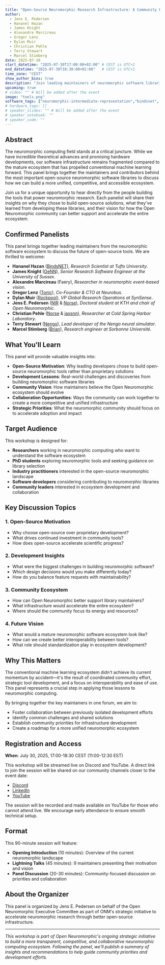 ```yaml
---
title: "Open-Source Neuromorphic Research Infrastructure: A Community Panel"
author:
  - Jens E. Pedersen
  - Hananel Hazan
  - James Knight
  - Alexandre Marcireau
  - Gregor Lenz
  - Dylan Muir
  - Christian Pehle
  - Terry Stewart
  - Marcel Stimberg
date: 2025-07-30
start_datetime: "2025-07-30T17:00:00+02:00" # CEST is UTC+2
end_datetime: "2025-07-30T18:30:00+02:00"   # CEST is UTC+2
time_zone: "CEST"
show_author_bios: true
description: "Join leading maintainers of neuromorphic software libraries for a panel discussion on building open-source infrastructure, sharing lessons learned, and shaping the future of the neuromorphic ecosystem."
upcoming: true
# video: "" # Will be added after the event
image: "tools.png"
software_tags: ["neuromorphic-intermediate-representation","bindsnet", "snntorch", "brian", "genn", "jaxsnn", "nengo", "norse", "rockpool", "tonic"]
# hardware_tags: []
# speaker_slides: "" # Will be added after the event
# speaker_notebook: ""
# speaker_code: ""
---
```


## Abstract

The neuromorphic computing field stands at a critical juncture. While we have incredible theoretical advances and promising hardware developments, our software infrastructure remains fragmented compared to the mature ecosystem that has propelled conventional machine learning forward. This panel brings together the maintainers and contributors behind the most important open-source neuromorphic software libraries to discuss how we can build a more unified, competitive, and accessible ecosystem.

Join us for a unique opportunity to hear directly from the people building the tools that power neuromorphic research. Each panelist will share their insights on why they chose to build open-source solutions, what they've learned from developing these libraries, and their vision for how the Open Neuromorphic community can better support and accelerate the entire ecosystem.

## Confirmed Panelists

This panel brings together leading maintainers from the neuromorphic software ecosystem to discuss the future of open-source tools. We are thrilled to welcome:

- **Hananel Hazan** ([BindsNET](/neuromorphic-computing/software/snn-frameworks/bindsnet/)), *Research Scientist at Tufts University*.
- **James Knight** ([GeNN](/neuromorphic-computing/software/snn-frameworks/genn/)), *Senior Research Software Engineer at the University of Sussex*.
- **Alexandre Marcireau** (Faery), *Researcher in neuromorphic event-based vision*.
- **Gregor Lenz** ([Tonic](/neuromorphic-computing/software/data-tools/tonic/)), *Co-Founder & CTO at Neurobus*.
- **Dylan Muir** ([Rockpool](/neuromorphic-computing/software/snn-frameworks/rockpool/)), *VP Global Research Operations at SynSense*.
- **Jens E. Pedersen** ([NIR](/workshops/neuromorphic-intermediate-representation/) & [Norse](/neuromorphic-computing/software/snn-frameworks/norse/)), *Doctoral student at KTH and chair of Open Neuromorphic*.
- **Christian Pehle** ([Norse](/neuromorphic-computing/software/snn-frameworks/norse/) & [jaxsnn](/neuromorphic-computing/software/snn-frameworks/jaxsnn/)), *Researcher at Cold Spring Harbor Laboratory*.
- **Terry Stewart** ([Nengo](/neuromorphic-computing/software/snn-frameworks/nengo/)), *Lead developer of the Nengo neural simulator*.
- **Marcel Stimberg** ([Brian](/neuromorphic-computing/software/snn-frameworks/brian/)), *Research engineer at Sorbonne Université*.

## What You'll Learn

This panel will provide valuable insights into:

- **Open-Source Motivation**: Why leading developers chose to build open-source neuromorphic tools rather than proprietary solutions
- **Development Lessons**: Real-world challenges and discoveries from building neuromorphic software libraries
- **Community Vision**: How maintainers believe the Open Neuromorphic ecosystem should evolve
- **Collaboration Opportunities**: Ways the community can work together to create a more competitive and unified infrastructure
- **Strategic Priorities**: What the neuromorphic community should focus on to accelerate adoption and impact

## Target Audience

This workshop is designed for:

- **Researchers** working in neuromorphic computing who want to understand the software ecosystem
- **PhD students** exploring neuromorphic tools and seeking guidance on library selection
- **Industry practitioners** interested in the open-source neuromorphic landscape
- **Software developers** considering contributing to neuromorphic libraries
- **Community leaders** interested in ecosystem development and collaboration


## Key Discussion Topics

### 1. Open-Source Motivation
- Why choose open-source over proprietary development?
- What drives continued investment in community tools?
- How does open-source accelerate scientific progress?

### 2. Development Insights
- What were the biggest challenges in building neuromorphic software?
- Which design decisions would you make differently today?
- How do you balance feature requests with maintainability?

### 3. Community Ecosystem
- How can Open Neuromorphic better support library maintainers?
- What infrastructure would accelerate the entire ecosystem?
- Where should the community focus its energy and resources?

### 4. Future Vision
- What would a mature neuromorphic software ecosystem look like?
- How can we create better interoperability between tools?
- What role should standardization play in ecosystem development?

## Why This Matters

The conventional machine learning ecosystem didn't achieve its current momentum by accident—it's the result of coordinated community effort, strategic tool development, and a focus on interoperability and ease of use. This panel represents a crucial step in applying those lessons to neuromorphic computing.

By bringing together the key maintainers in one forum, we aim to:
- Foster collaboration between previously isolated development efforts
- Identify common challenges and shared solutions
- Establish community priorities for infrastructure development
- Create a roadmap for a more unified neuromorphic ecosystem

## Registration and Access

**When**: July 30, 2025, 17:00-18:30 CEST (11:00-12:30 EST)

This workshop will be streamed live on Discord and YouTube. A direct link to join the session will be shared on our community channels closer to the event date:

- [Discord](https://discord.gg/hUygPUdD8E)
- [LinkedIn](https://www.linkedin.com/company/98345683/)
- [YouTube](https://www.youtube.com/@openneuromorphic)

The session will be recorded and made available on YouTube for those who cannot attend live. We encourage early attendance to ensure smooth technical setup.

## Format

This 90-minute session will feature:

- **Opening Introduction** (10 minutes): Overview of the current neuromorphic landscape
- **Lightning Talks** (45 minutes): 9 maintainers presenting their motivation and vision
- **Panel Discussion** (20-30 minutes): Community-focused discussion on priorities and collaboration


## About the Organizer

This panel is organized by Jens E. Pedersen on behalf of the Open Neuromorphic Executive Committee as part of ONM's strategic initiative to accelerate neuromorphic research through better open-source infrastructure.

---

*This workshop is part of Open Neuromorphic's ongoing strategic initiative to build a more transparent, competitive, and collaborative neuromorphic computing ecosystem. Following the panel, we'll publish a summary of insights and recommendations to help guide community priorities and development efforts.*
